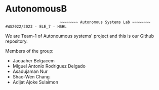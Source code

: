 # AutonomousB
                            ~~~~~~~~ Autonomous Systems Lab ~~~~~~~~			                #WS2022/2023 - ELE_7 - HSHL
 

We are Team-1 of Autonoumous systems' project and this is our Github repository.

Members of the group:

* Jaouaher Belgacem
* Miguel Antonio Rodriguez Delgado
* Asadujaman Nur
* Shao-Wen Chang
* Adijat Ajoke Sulaimon
